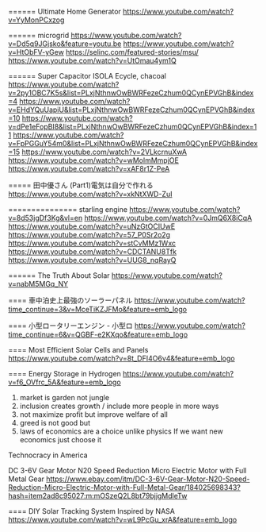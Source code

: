 ====== Ultimate Home Generator
https://www.youtube.com/watch?v=YyMonPCxzog

====== microgrid
https://www.youtube.com/watch?v=Dd5q9JGjsko&feature=youtu.be
https://www.youtube.com/watch?v=HtObFV-yGew
https://selinc.com/featured-stories/msu/
https://www.youtube.com/watch?v=UtOmau4ym1Q

====== Super Capacitor ISOLA Ecycle, chacoal
https://www.youtube.com/watch?v=2py1OBC7K5s&list=PLxjNthnwOwBWRFezeCzhum0QCynEPVGhB&index=4
https://www.youtube.com/watch?v=EHdYQuUapiU&list=PLxjNthnwOwBWRFezeCzhum0QCynEPVGhB&index=10
https://www.youtube.com/watch?v=dPe1eFopBI8&list=PLxjNthnwOwBWRFezeCzhum0QCynEPVGhB&index=11
https://www.youtube.com/watch?v=FpPGGuY54m0&list=PLxjNthnwOwBWRFezeCzhum0QCynEPVGhB&index=15
https://www.youtube.com/watch?v=2VLkcrnuXwA
https://www.youtube.com/watch?v=wMolmMmpjOE
https://www.youtube.com/watch?v=xAF8r1Z-PeA

===== 田中優さん (Part1)電気は自分で作れる
https://www.youtube.com/watch?v=xkNtXWD-ZuI

=============== starling engine
https://www.youtube.com/watch?v=8d53jgDf3Kg&vl=en
https://www.youtube.com/watch?v=0JmQ6X8iCqA
https://www.youtube.com/watch?v=uNzGtOCIUwE
https://www.youtube.com/watch?v=57_P0Sr2o2g
https://www.youtube.com/watch?v=stCvMMz1Wxc
https://www.youtube.com/watch?v=CDCTANU8Tfk
https://www.youtube.com/watch?v=UUG8_nqRayQ

====== The Truth About Solar
https://www.youtube.com/watch?v=nabM5MGq_NY

==== 車中泊史上最強のソーラーパネル
https://www.youtube.com/watch?time_continue=3&v=MceTiKZJFMo&feature=emb_logo

==== 小型ロータリーエンジン - 小型ロ
https://www.youtube.com/watch?time_continue=6&v=QGBF-e2KXqo&feature=emb_logo

==== Most Efficient Solar Cells and Panels
https://www.youtube.com/watch?v=8t_DFI4O6v4&feature=emb_logo

==== Energy Storage in Hydrogen
https://www.youtube.com/watch?v=f6_OVfrc_5A&feature=emb_logo

1. market is garden not jungle 
2. inclusion creates growth / include more people in more ways
3. not maximize profit but improve welfare of all
4. greed is not good but
5. laws of economics are a choice unlike physics 
If we want new economics just choose it

Technocracy in America

DC 3-6V Gear Motor N20 Speed Reduction Micro Electric Motor with Full Metal Gear
https://www.ebay.com/itm/DC-3-6V-Gear-Motor-N20-Speed-Reduction-Micro-Electric-Motor-with-Full-Metal-Gear/184025698343?hash=item2ad8c95027:m:mOSzeQ2L8bt79bjjgMdleTw

==== DIY Solar Tracking System Inspired by NASA
https://www.youtube.com/watch?v=wL9PcGu_xrA&feature=emb_logo
